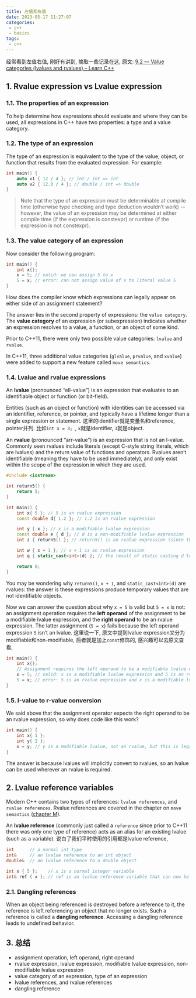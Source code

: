 ```yaml
---
title: 左值和右值
date: 2023-05-17 11:27:07
categories:
 - c++
 - basics
tags:
 - c++
---
```


经常看到左值右值, 刚好有讲到, 摘取一些记录在这, 原文: [9.2 — Value categories (lvalues and rvalues) – Learn C++](https://www.learncpp.com/cpp-tutorial/value-categories-lvalues-and-rvalues/)

## 1. Rvalue expression vs Lvalue expression

### 1.1. The properties of an expression

To help determine how expressions should evaluate and where they can be used, all expressions in C++ have two properties: a type and a value category. 

### 1.2. The type of an expression

The type of an expression is equivalent to the type of the value, object, or function that results from the evaluated expression. For example:

```cpp
int main() {
    auto v1 { 12 / 4 }; // int / int => int
    auto v2 { 12.0 / 4 }; // double / int => double
}
```

> Note that the type of an expression must be determinable at compile time (otherwise type checking and type deduction wouldn’t work) -- however, the value of an expression may be determined at either compile time (if the expression is constexpr) or runtime (if the expression is not constexpr).

### 1.3. The value category of an expression

Now consider the following program:

```cpp
int main() {
    int x{};
    x = 5; // valid: we can assign 5 to x
    5 = x; // error: can not assign value of x to literal value 5
}
```

How does the compiler know which expressions can legally appear on either side of an assignment statement?

The answer lies in the second property of expressions: the `value category`. The **value category** of an expression (or subexpression) indicates whether an expression resolves to a value, a function, or an object of some kind.

Prior to C++11, there were only two possible value categories: `lvalue` and `rvalue`.

In C++11, three additional value categories (`glvalue`, `prvalue`, and `xvalue`) were added to support a new feature called `move semantics`.

### 1.4. **Lvalue and rvalue expressions**

An **lvalue** (pronounced “ell-value”) is an expression that evaluates to an identifiable object or function (or bit-field).

Entities (such as an object or function) with identities can be accessed via an identifier, reference, or pointer, and typically have a lifetime longer than a single expression or statement. 这里的identifier就是变量名和reference, pointer并列. 比如`int x = 3; `, `x`就是identifier, `3`就是object. 

An **rvalue** (pronounced “arr-value”) is an expression that is not an l-value. Commonly seen rvalues include literals (except C-style string literals, which are lvalues) and the return value of functions and operators. Rvalues aren’t identifiable (meaning they have to be used immediately), and only exist within the scope of the expression in which they are used.

```cpp
#include <iostream>

int return5() {
    return 5;
}

int main() {
    int x{ 5 }; // 5 is an rvalue expression
    const double d{ 1.2 }; // 1.2 is an rvalue expression

    int y { x }; // x is a modifiable lvalue expression
    const double e { d }; // d is a non-modifiable lvalue expression
    int z { return5() }; // return5() is an rvalue expression (since the result is returned by value)

    int w { x + 1 }; // x + 1 is an rvalue expression
    int q { static_cast<int>(d) }; // the result of static casting d to an int is an rvalue expression

    return 0;
}
```

You may be wondering why `return5()`, `x + 1`, and `static_cast<int>(d)` are rvalues: the answer is these expressions produce temporary values that are not identifiable objects.

Now we can answer the question about why `x = 5` is valid but `5 = x` is not: an assignment operation requires the **left operand** of the assignment to be a modifiable lvalue expression, and the **right operand** to be an rvalue expression. The latter assignment (`5 = x`) fails because the left operand expression `5` isn’t an lvalue. 这里说一下, 原文中提到lvalue expression又分为modifiable和non-modifiable, 后者就是加上`const`修饰的, 感兴趣可以去原文查看, 

```cpp
int main() {
    int x{};
    // Assignment requires the left operand to be a modifiable lvalue expression and the right operand to be an rvalue expression
    x = 5; // valid: x is a modifiable lvalue expression and 5 is an rvalue expression
    5 = x; // error: 5 is an rvalue expression and x is a modifiable lvalue expression
}
```

### 1.5. l-value to r-value conversion

We said above that the assignment operator expects the right operand to be an rvalue expression, so why does code like this work?

```cpp
int main() {
    int x{ 1 };
    int y{ 2 };
    x = y; // y is a modifiable lvalue, not an rvalue, but this is legal
}
```

The answer is because lvalues will implicitly convert to rvalues, so an lvalue can be used wherever an rvalue is required.

## 2. Lvalue reference variables

Modern C++ contains two types of references: `lvalue references`, and `rvalue references`. Rvalue references are covered in the chapter on `move semantics` ([chapter M](https://www.learncpp.com/#ChapterM)).

An **lvalue reference** (commonly just called a `reference` since prior to C++11 there was only one type of reference) acts as an alias for an existing lvalue (such as a variable). 说白了我们平时使用的引用都是lvalue reference, 

```cpp
int      // a normal int type
int&     // an lvalue reference to an int object
double&  // an lvalue reference to a double object

int x { 5 };    // x is a normal integer variable
int& ref { x }; // ref is an lvalue reference variable that can now be used as an alias for variable x
```

### 2.1. Dangling references

When an object being referenced is destroyed before a reference to it, the reference is left referencing an object that no longer exists. Such a reference is called a **dangling reference**. Accessing a dangling reference leads to undefined behavior. 

## 3. 总结

- assignment operation, left operand, right operand
- rvalue expression, lvalue expression, modifiable lvalue expression, non-modifiable lvalue expression
- value category of an expression,  type of an expression
-  lvalue references, and rvalue references
- dangling reference
